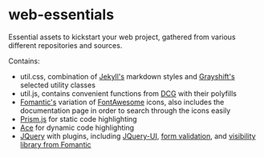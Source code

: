 # web-essentials
Essential assets to kickstart your web project, gathered from various different repositories and sources. 

Contains:
- util.css, combination of [Jekyll's](https://github.com/jekyll/jekyll) markdown styles and [Grayshift's](https://github.com/yanchokraev/grayshift) selected utility classes
- util.js, contains convenient functions from [DCG](https://github.com/alperderman/dcg) with their polyfills
- [Fomantic's](https://github.com/fomantic/fomantic-ui) variation of [FontAwesome](https://fontawesome.com/) icons, also includes the documentation page in order to search through the icons easily
- [Prism.js](https://github.com/PrismJS/prism) for static code highlighting
- [Ace](https://github.com/ajaxorg/ace) for dynamic code highlighting
- [JQuery](https://github.com/jquery/jquery) with plugins, including [JQuery-UI](https://github.com/jquery/jquery-ui), [form validation](https://github.com/jquery-validation/jquery-validation/), and [visibility library from Fomantic](https://fomantic-ui.com/behaviors/visibility.html)
